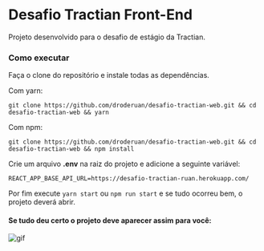# Desafio Tractian Front-End

Projeto desenvolvido para o desafio de estágio da Tractian. 

### Como executar
Faça o clone do repositório e instale todas as dependências.

Com yarn:
```
git clone https://github.com/droderuan/desafio-tractian-web.git && cd desafio-tractian-web && yarn
```
Com npm: 
```
git clone https://github.com/droderuan/desafio-tractian-web.git && cd desafio-tractian-web && npm install
```

Crie um arquivo **.env** na raiz do projeto e adicione a seguinte variável:
```
REACT_APP_BASE_API_URL=https://desafio-tractian-ruan.herokuapp.com/
```

Por fim execute `yarn start` ou `npm run start` e se tudo ocorreu bem, o projeto deverá abrir.

#### Se tudo deu certo o projeto deve aparecer assim para você:
![gif](https://media.giphy.com/media/EU1obAC38GuWI/giphy.gif)
